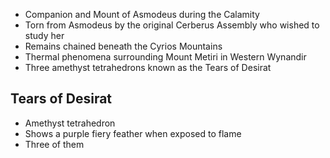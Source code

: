 * Companion and Mount of Asmodeus during the Calamity
* Torn from Asmodeus by the original Cerberus Assembly who wished to study her
* Remains chained beneath the Cyrios Mountains
* Thermal phenomena surrounding Mount Metiri in Western Wynandir
* Three amethyst tetrahedrons known as the Tears of Desirat
## Tears of Desirat

* Amethyst tetrahedron
* Shows a purple fiery feather when exposed to flame
* Three of them